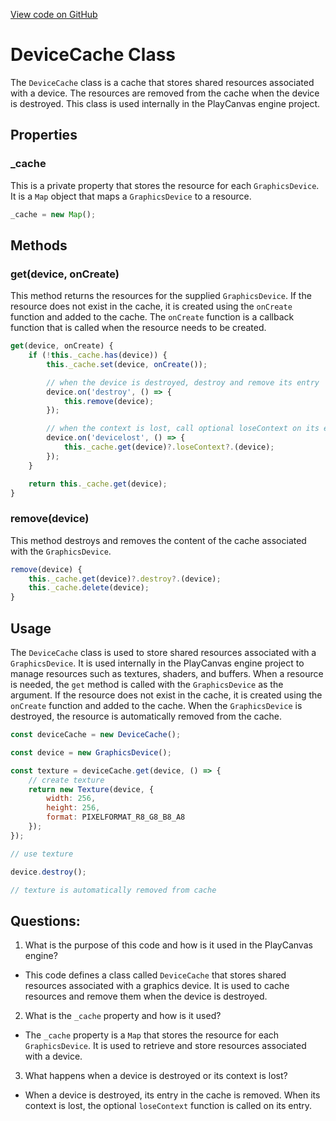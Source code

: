 [View code on GitHub](https://github.com/playcanvas/engine/src/platform/graphics/device-cache.js)

# DeviceCache Class

The `DeviceCache` class is a cache that stores shared resources associated with a device. The resources are removed from the cache when the device is destroyed. This class is used internally in the PlayCanvas engine project.

## Properties

### _cache

This is a private property that stores the resource for each `GraphicsDevice`. It is a `Map` object that maps a `GraphicsDevice` to a resource.

```javascript
_cache = new Map();
```

## Methods

### get(device, onCreate)

This method returns the resources for the supplied `GraphicsDevice`. If the resource does not exist in the cache, it is created using the `onCreate` function and added to the cache. The `onCreate` function is a callback function that is called when the resource needs to be created.

```javascript
get(device, onCreate) {
    if (!this._cache.has(device)) {
        this._cache.set(device, onCreate());

        // when the device is destroyed, destroy and remove its entry
        device.on('destroy', () => {
            this.remove(device);
        });

        // when the context is lost, call optional loseContext on its entry
        device.on('devicelost', () => {
            this._cache.get(device)?.loseContext?.(device);
        });
    }

    return this._cache.get(device);
}
```

### remove(device)

This method destroys and removes the content of the cache associated with the `GraphicsDevice`.

```javascript
remove(device) {
    this._cache.get(device)?.destroy?.(device);
    this._cache.delete(device);
}
```

## Usage

The `DeviceCache` class is used to store shared resources associated with a `GraphicsDevice`. It is used internally in the PlayCanvas engine project to manage resources such as textures, shaders, and buffers. When a resource is needed, the `get` method is called with the `GraphicsDevice` as the argument. If the resource does not exist in the cache, it is created using the `onCreate` function and added to the cache. When the `GraphicsDevice` is destroyed, the resource is automatically removed from the cache. 

```javascript
const deviceCache = new DeviceCache();

const device = new GraphicsDevice();

const texture = deviceCache.get(device, () => {
    // create texture
    return new Texture(device, {
        width: 256,
        height: 256,
        format: PIXELFORMAT_R8_G8_B8_A8
    });
});

// use texture

device.destroy();

// texture is automatically removed from cache
```
## Questions: 
 1. What is the purpose of this code and how is it used in the PlayCanvas engine?
- This code defines a class called `DeviceCache` that stores shared resources associated with a graphics device. It is used to cache resources and remove them when the device is destroyed.

2. What is the `_cache` property and how is it used?
- The `_cache` property is a `Map` that stores the resource for each `GraphicsDevice`. It is used to retrieve and store resources associated with a device.

3. What happens when a device is destroyed or its context is lost?
- When a device is destroyed, its entry in the cache is removed. When its context is lost, the optional `loseContext` function is called on its entry.